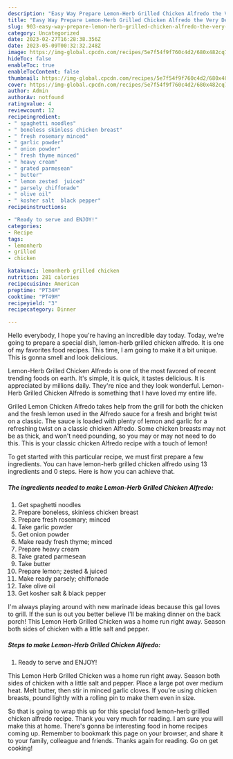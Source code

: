 ```yaml
---
description: "Easy Way Prepare Lemon-Herb Grilled Chicken Alfredo the Very Delicious}"
title: "Easy Way Prepare Lemon-Herb Grilled Chicken Alfredo the Very Delicious}"
slug: 903-easy-way-prepare-lemon-herb-grilled-chicken-alfredo-the-very-delicious
category: Uncategorized
date: 2023-02-27T16:28:38.356Z
date: 2023-05-09T00:32:32.248Z
image: https://img-global.cpcdn.com/recipes/5e7f54f9f760c4d2/680x482cq70/lemon-herb-grilled-chicken-alfredo-recipe-main-photo.jpg
hideToc: false
enableToc: true
enableTocContent: false
thumbnail: https://img-global.cpcdn.com/recipes/5e7f54f9f760c4d2/680x482cq70/lemon-herb-grilled-chicken-alfredo-recipe-main-photo.jpg
cover: https://img-global.cpcdn.com/recipes/5e7f54f9f760c4d2/680x482cq70/lemon-herb-grilled-chicken-alfredo-recipe-main-photo.jpg
author: Admin
authorAv: notfound
ratingvalue: 4
reviewcount: 12
recipeingredient:
- " spaghetti noodles"
- " boneless skinless chicken breast"
- " fresh rosemary minced"
- " garlic powder"
- " onion powder"
- " fresh thyme minced"
- " heavy cream"
- " grated parmesean"
- " butter"
- " lemon zested  juiced"
- " parsely chiffonade"
- " olive oil"
- " kosher salt  black pepper"
recipeinstructions:

- "Ready to serve and ENJOY!"
categories:
- Recipe
tags:
- lemonherb
- grilled
- chicken

katakunci: lemonherb grilled chicken 
nutrition: 281 calories
recipecuisine: American
preptime: "PT34M"
cooktime: "PT49M"
recipeyield: "3"
recipecategory: Dinner

---
```



Hello everybody, I hope you're having an incredible day today. Today, we're going to prepare a special dish, lemon-herb grilled chicken alfredo. It is one of my favorites food recipes. This time, I am going to make it a bit unique. This is gonna smell and look delicious.

Lemon-Herb Grilled Chicken Alfredo is one of the most favored of recent trending foods on earth. It's simple, it is quick, it tastes delicious. It is appreciated by millions daily. They're nice and they look wonderful. Lemon-Herb Grilled Chicken Alfredo is something that I have loved my entire life.

Grilled Lemon Chicken Alfredo takes help from the grill for both the chicken and the fresh lemon used in the Alfredo sauce for a fresh and bright twist on a classic. The sauce is loaded with plenty of lemon and garlic for a refreshing twist on a classic chicken Alfredo. Some chicken breasts may not be as thick, and won&#39;t need pounding, so you may or may not need to do this. This is your classic chicken Alfredo recipe with a touch of lemon!


To get started with this particular recipe, we must first prepare a few ingredients. You can have lemon-herb grilled chicken alfredo using 13 ingredients and 0 steps. Here is how you can achieve that.

<!--inarticleads1-->

##### The ingredients needed to make Lemon-Herb Grilled Chicken Alfredo:

1. Get  spaghetti noodles
1. Prepare  boneless, skinless chicken breast
1. Prepare  fresh rosemary; minced
1. Take  garlic powder
1. Get  onion powder
1. Make ready  fresh thyme; minced
1. Prepare  heavy cream
1. Take  grated parmesean
1. Take  butter
1. Prepare  lemon; zested &amp; juiced
1. Make ready  parsely; chiffonade
1. Take  olive oil
1. Get  kosher salt &amp; black pepper


I&#39;m always playing around with new marinade ideas because this gal loves to grill. If the sun is out you better believe I&#39;ll be making dinner on the back porch! This Lemon Herb Grilled Chicken was a home run right away. Season both sides of chicken with a little salt and pepper. 

<!--inarticleads2-->

##### Steps to make Lemon-Herb Grilled Chicken Alfredo:


1. Ready to serve and ENJOY!

This Lemon Herb Grilled Chicken was a home run right away. Season both sides of chicken with a little salt and pepper. Place a large pot over medium heat. Melt butter, then stir in minced garlic cloves. If you&#39;re using chicken breasts, pound lightly with a rolling pin to make them even in size. 

So that is going to wrap this up for this special food lemon-herb grilled chicken alfredo recipe. Thank you very much for reading. I am sure you will make this at home. There's gonna be interesting food in home recipes coming up. Remember to bookmark this page on your browser, and share it to your family, colleague and friends. Thanks again for reading. Go on get cooking!
